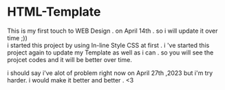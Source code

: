 # HTML-Template
This is my first touch to WEB Design . on April 14th . so i will update it over time ;))  
i started this project by using In-line Style CSS at first . i 've started this project again to update my Template  as well as i can . 
so you will see the projcet codes and it will be better over time.


i should say i've alot of problem right now on April 27th ,2023  but i'm try harder. 
i would make it better and better . <3
